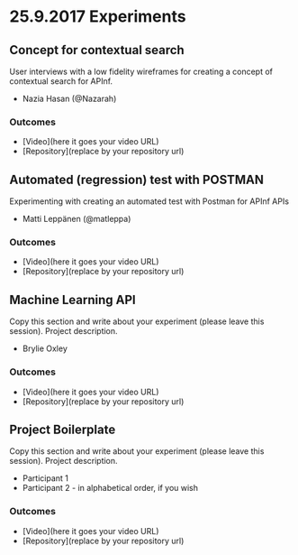# 25.9.2017 Experiments

## Concept for contextual search

User interviews with a low fidelity wireframes for creating a concept of contextual search for APInf.

* Nazia Hasan (@Nazarah)

### Outcomes

- [Video](here it goes your video URL)
- [Repository](replace by your repository url)

## Automated (regression) test with POSTMAN

Experimenting with creating an automated test with Postman for APInf APIs

* Matti Leppänen (@matleppa)

### Outcomes

- [Video](here it goes your video URL)
- [Repository](replace by your repository url)

## Machine Learning API

Copy this section and write about your experiment (please leave this session).
Project description.

* Brylie Oxley

### Outcomes

- [Video](here it goes your video URL)
- [Repository](replace by your repository url)

## Project Boilerplate

Copy this section and write about your experiment (please leave this session).
Project description.

* Participant 1
* Participant 2 - in alphabetical order, if you wish

### Outcomes

- [Video](here it goes your video URL)
- [Repository](replace by your repository url)
